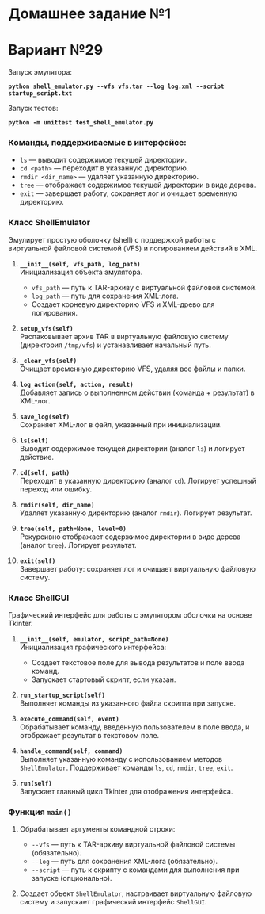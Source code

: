 # Домашнее задание №1
# Вариант №29

Запуск эмулятора:

**` python shell_emulator.py --vfs vfs.tar --log log.xml --script startup_script.txt `**

Запуск тестов:

**` python -m unittest test_shell_emulator.py `**

### **Команды, поддерживаемые в интерфейсе:**
- `ls` — выводит содержимое текущей директории.
- `cd <path>` — переходит в указанную директорию.
- `rmdir <dir_name>` — удаляет указанную директорию.
- `tree` — отображает содержимое текущей директории в виде дерева.
- `exit` — завершает работу, сохраняет лог и очищает временную директорию.

### **Класс ShellEmulator**
Эмулирует простую оболочку (shell) с поддержкой работы с виртуальной файловой системой (VFS) и логированием действий в XML.

1. **`__init__(self, vfs_path, log_path)`**  
   Инициализация объекта эмулятора.  
   - `vfs_path` — путь к TAR-архиву с виртуальной файловой системой.  
   - `log_path` — путь для сохранения XML-лога.  
   - Создает корневую директорию VFS и XML-древо для логирования.

2. **`setup_vfs(self)`**  
   Распаковывает архив TAR в виртуальную файловую систему (директория `/tmp/vfs`) и устанавливает начальный путь.

3. **`_clear_vfs(self)`**  
   Очищает временную директорию VFS, удаляя все файлы и папки.

4. **`log_action(self, action, result)`**  
   Добавляет запись о выполненном действии (команда + результат) в XML-лог.

5. **`save_log(self)`**  
   Сохраняет XML-лог в файл, указанный при инициализации.

6. **`ls(self)`**  
   Выводит содержимое текущей директории (аналог `ls`) и логирует действие.

7. **`cd(self, path)`**  
   Переходит в указанную директорию (аналог `cd`). Логирует успешный переход или ошибку.

8. **`rmdir(self, dir_name)`**  
   Удаляет указанную директорию (аналог `rmdir`). Логирует результат.

9. **`tree(self, path=None, level=0)`**  
   Рекурсивно отображает содержимое директории в виде дерева (аналог `tree`). Логирует результат.

10. **`exit(self)`**  
    Завершает работу: сохраняет лог и очищает виртуальную файловую систему.

### **Класс ShellGUI**
Графический интерфейс для работы с эмулятором оболочки на основе Tkinter.

1. **`__init__(self, emulator, script_path=None)`**  
   Инициализация графического интерфейса:  
   - Создает текстовое поле для вывода результатов и поле ввода команд.  
   - Запускает стартовый скрипт, если указан.

2. **`run_startup_script(self)`**  
   Выполняет команды из указанного файла скрипта при запуске.

3. **`execute_command(self, event)`**  
   Обрабатывает команду, введенную пользователем в поле ввода, и отображает результат в текстовом поле.

4. **`handle_command(self, command)`**  
   Выполняет указанную команду с использованием методов `ShellEmulator`. Поддерживает команды `ls`, `cd`, `rmdir`, `tree`, `exit`.

5. **`run(self)`**  
   Запускает главный цикл Tkinter для отображения интерфейса.

### **Функция `main()`**
1. Обрабатывает аргументы командной строки:
   - `--vfs` — путь к TAR-архиву виртуальной файловой системы (обязательно).
   - `--log` — путь для сохранения XML-лога (обязательно).
   - `--script` — путь к скрипту с командами для выполнения при запуске (опционально).

2. Создает объект `ShellEmulator`, настраивает виртуальную файловую систему и запускает графический интерфейс `ShellGUI`.
